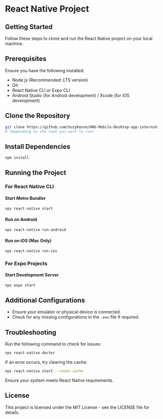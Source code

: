 # React Native Project

## Getting Started

Follow these steps to clone and run the React Native project on your local machine.

## Prerequisites

Ensure you have the following installed:

- Node.js (Recommended: LTS version)
- Git
- React Native CLI or Expo CLI
- Android Studio (for Android development) / Xcode (for iOS development)

## Clone the Repository

```sh
git clone https://github.com/SuzyKenne/HNG-Mobile-Desktop-app-internship.git/Task-1
# (Depending on the task you want to run)
```

## Install Dependencies

```sh
npm install
```

## Running the Project

### For React Native CLI

#### Start Metro Bundler
```sh
npx react-native start
```

#### Run on Android
```sh
npx react-native run-android
```

#### Run on iOS (Mac Only)
```sh
npx react-native run-ios
```

### For Expo Projects

#### Start Development Server
```sh
npx expo start
```

## Additional Configurations

- Ensure your emulator or physical device is connected.
- Check for any missing configurations in the `.env` file if required.

## Troubleshooting

Run the following command to check for issues:
```sh
npx react-native doctor
```

If an error occurs, try clearing the cache:
```sh
npx react-native start --reset-cache
```

Ensure your system meets React Native requirements.

## License

This project is licensed under the MIT License - see the LICENSE file for details.

